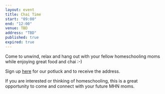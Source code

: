 ```yaml
---
layout: event
title: Chai Time
start: "09:00"
end: "12:00"
venue: TBD
address: "TBD"
published: true
expired: true
---
```

Come to unwind, relax and hang out with your fellow homeschooling moms while enjoying great food and chai :-) 

Sign up [here](https://docs.google.com/spreadsheet/ccc?key=0Ag11BQQufUbmdDdqOUxEdWNIdW5oVzVxN1NSaS1zZXc&usp=sharing) for our potluck and to receive the address.

If you are interested or thinking of homeschooling, this is a great opportunity to come and connect with your future MHN moms.
